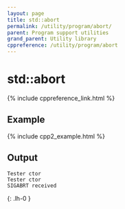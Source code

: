 ```yaml
---
layout: page
title: std::abort
permalink: /utility/program/abort/
parent: Program support utilities
grand_parent: Utility library
cppreference: /utility/program/abort
---
```

# std::abort

{% include cppreference_link.html %}

## Example

{% include cpp2_example.html %}

## Output

```
Tester ctor
Tester ctor
SIGABRT received
```
{: .lh-0 }